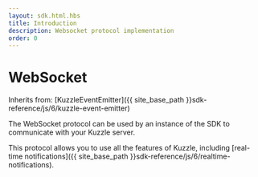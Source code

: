 ```yaml
---
layout: sdk.html.hbs
title: Introduction
description: Websocket protocol implementation
order: 0
---
```


# WebSocket

Inherits from: [KuzzleEventEmitter]({{ site_base_path }}sdk-reference/js/6/kuzzle-event-emitter)

The WebSocket protocol can be used by an instance of the SDK to communicate with your Kuzzle server.  

This protocol allows you to use all the features of Kuzzle, including [real-time notifications]({{ site_base_path }}sdk-reference/js/6/realtime-notifications).
